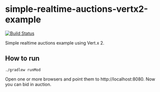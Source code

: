 # simple-realtime-auctions-vertx2-example

[![Build Status](https://travis-ci.org/mwarc/simple-realtime-auctions-vertx2-example.svg?branch=master)](https://travis-ci.org/mwarc/simple-realtime-auctions-vertx2-example)

Simple realtime auctions example using Vert.x 2.

## How to run

`./gradlew runMod`

Open one or more browsers and point them to http://localhost:8080. Now you can bid in auction.
